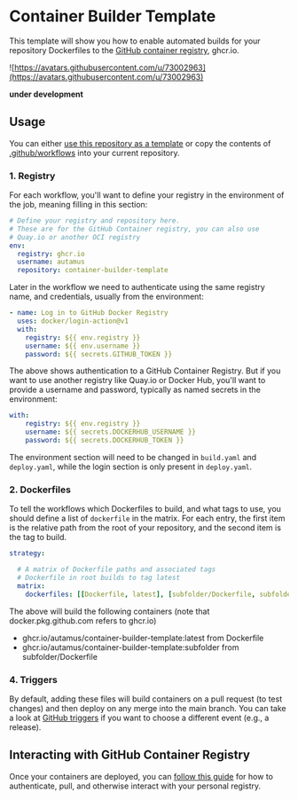 # Container Builder Template

This template will show you how to enable automated builds for your
repository Dockerfiles to the [GitHub container registry](https://github.blog/2020-09-01-introducing-github-container-registry/), ghcr.io.

![https://avatars.githubusercontent.com/u/73002963](https://avatars.githubusercontent.com/u/73002963)

**under development**

## Usage

You can either [use this repository as a template](https://github.com/autamus/container-builder-template/template) 
or copy the contents of [.github/workflows](.github/workflows) into your current repository.

### 1. Registry

For each workflow, you'll want to define your registry in the environment of
the job, meaning filling in this section:

```yaml
# Define your registry and repository here.
# These are for the GitHub Container registry, you can also use
# Quay.io or another OCI registry
env:
  registry: ghcr.io
  username: autamus
  repository: container-builder-template     
```

Later in the workflow we need to authenticate using the same registry name,
and credentials, usually from the environment:

```yaml
- name: Log in to GitHub Docker Registry
  uses: docker/login-action@v1
  with:
    registry: ${{ env.registry }}
    username: ${{ env.username }}
    password: ${{ secrets.GITHUB_TOKEN }}
```

The above shows authentication to a GitHub Container Registry.
But if you want to use another registry like Quay.io or Docker Hub, you'll
want to provide a username and password, typically as named
secrets in the environment:

```yaml
with:
    registry: ${{ env.registry }}
    username: ${{ secrets.DOCKERHUB_USERNAME }}
    password: ${{ secrets.DOCKERHUB_TOKEN }}
```

The environment section will need to be changed in `build.yaml` and `deploy.yaml`,
while the login section is only present in `deploy.yaml`.


### 2. Dockerfiles

To tell the workflows which Dockerfiles to build, and what tags to use, you
should define a list of `dockerfile` in the matrix. For each entry, the first
item is the relative path from the root of your repository, and the second
item is the tag to build.


```yaml
strategy:

  # A matrix of Dockerfile paths and associated tags
  # Dockerfile in root builds to tag latest
  matrix:
    dockerfiles: [[Dockerfile, latest], [subfolder/Dockerfile, subfolder]]
```

The above will build the following containers (note that docker.pkg.github.com refers
to ghcr.io)

 - ghcr.io/autamus/container-builder-template:latest from Dockerfile
 - ghcr.io/autamus/container-builder-template:subfolder from subfolder/Dockerfile


### 4. Triggers

By default, adding these files will build containers on a pull request (to test
changes) and then deploy on any merge into the main branch. You can take a look
at [GitHub triggers](https://docs.github.com/en/actions/reference/events-that-trigger-workflows) if 
you want to choose a different event (e.g., a release).

## Interacting with GitHub Container Registry

Once your containers are deployed, you can [follow this guide](https://docs.github.com/en/packages/managing-github-packages-using-github-actions-workflows/publishing-and-installing-a-package-with-github-actions) for how
to authenticate, pull, and otherwise interact with your personal registry.
